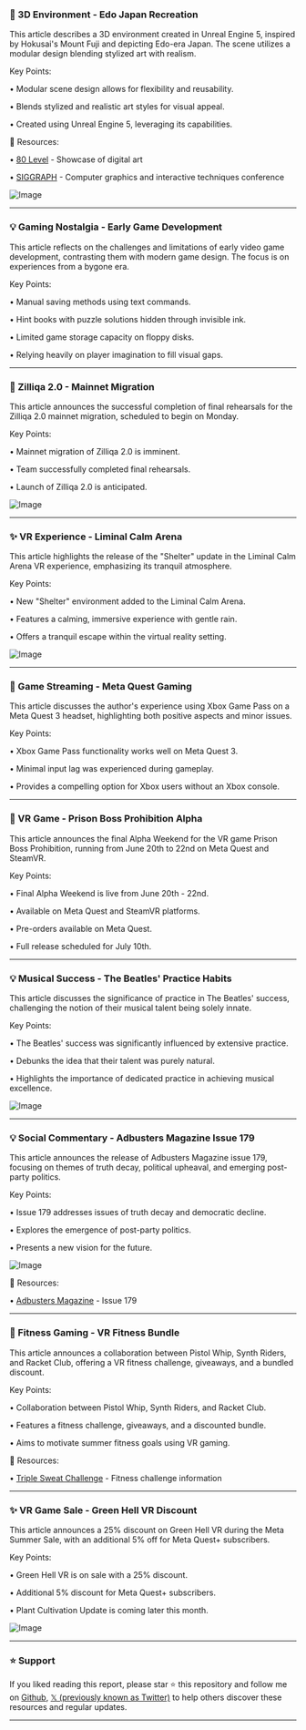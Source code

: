 ### 🤖 3D Environment - Edo Japan Recreation

This article describes a 3D environment created in Unreal Engine 5, inspired by Hokusai's Mount Fuji and depicting Edo-era Japan.  The scene utilizes a modular design blending stylized art with realism.

Key Points:

•  Modular scene design allows for flexibility and reusability.

•  Blends stylized and realistic art styles for visual appeal.

•  Created using Unreal Engine 5, leveraging its capabilities.


🔗 Resources:

• [80 Level](https://x.com/80Level) -  Showcase of digital art

• [SIGGRAPH](https://x.com/siggraph) - Computer graphics and interactive techniques conference

![Image](https://t.co/giBQtpYwcX)


---
### 💡 Gaming Nostalgia - Early Game Development

This article reflects on the challenges and limitations of early video game development, contrasting them with modern game design.  The focus is on experiences from a bygone era.

Key Points:

•  Manual saving methods using text commands.

•  Hint books with puzzle solutions hidden through invisible ink.

•  Limited game storage capacity on floppy disks.

•  Relying heavily on player imagination to fill visual gaps.


---
### 🚀 Zilliqa 2.0 - Mainnet Migration

This article announces the successful completion of final rehearsals for the Zilliqa 2.0 mainnet migration, scheduled to begin on Monday.

Key Points:

•  Mainnet migration of Zilliqa 2.0 is imminent.

•  Team successfully completed final rehearsals.

•  Launch of Zilliqa 2.0 is anticipated.


![Image](https://pbs.twimg.com/media/Gt83t3nX0AIIJnB?format=jpg&name=small)

---
### ✨ VR Experience - Liminal Calm Arena

This article highlights the release of the "Shelter" update in the Liminal Calm Arena VR experience, emphasizing its tranquil atmosphere.


Key Points:

• New "Shelter" environment added to the Liminal Calm Arena.

• Features a calming, immersive experience with gentle rain.

• Offers a tranquil escape within the virtual reality setting.


![Image](https://pbs.twimg.com/media/Gt7lZKWW4AA1O31?format=jpg&name=small)

---
### 🤖 Game Streaming - Meta Quest Gaming

This article discusses the author's experience using Xbox Game Pass on a Meta Quest 3 headset, highlighting both positive aspects and minor issues.


Key Points:

• Xbox Game Pass functionality works well on Meta Quest 3.

• Minimal input lag was experienced during gameplay.

•  Provides a compelling option for Xbox users without an Xbox console.


---
### 🚀 VR Game - Prison Boss Prohibition Alpha

This article announces the final Alpha Weekend for the VR game Prison Boss Prohibition, running from June 20th to 22nd on Meta Quest and SteamVR.

Key Points:

• Final Alpha Weekend is live from June 20th - 22nd.

• Available on Meta Quest and SteamVR platforms.

• Pre-orders available on Meta Quest.

• Full release scheduled for July 10th.



---
### 💡 Musical Success - The Beatles' Practice Habits

This article discusses the significance of practice in The Beatles' success, challenging the notion of their musical talent being solely innate.

Key Points:

•  The Beatles' success was significantly influenced by extensive practice.

•  Debunks the idea that their talent was purely natural.

•  Highlights the importance of dedicated practice in achieving musical excellence.


![Image](https://pbs.twimg.com/media/Gt6GM8ZWYAAPo-9?format=jpg&name=small)

---
### 💡 Social Commentary - Adbusters Magazine Issue 179

This article announces the release of Adbusters Magazine issue 179, focusing on themes of truth decay, political upheaval, and emerging post-party politics.

Key Points:

•  Issue 179 addresses issues of truth decay and democratic decline.

•  Explores the emergence of post-party politics.

•  Presents a new vision for the future.


![Image](https://pbs.twimg.com/media/GtG_KwuXQAAIVWo?format=jpg&name=small)

🔗 Resources:

• [Adbusters Magazine](https://subscribe.adbusters.org/products/ab-179-the-year-of-the-great-unraveling) -  Issue 179


---
### 🚀 Fitness Gaming - VR Fitness Bundle

This article announces a collaboration between Pistol Whip, Synth Riders, and Racket Club, offering a VR fitness challenge, giveaways, and a bundled discount.

Key Points:

• Collaboration between Pistol Whip, Synth Riders, and Racket Club.

•  Features a fitness challenge, giveaways, and a discounted bundle.

• Aims to motivate summer fitness goals using VR gaming.


🔗 Resources:

• [Triple Sweat Challenge](https://pwvr.net/TripleSweat) - Fitness challenge information


---
### ✨ VR Game Sale - Green Hell VR Discount

This article announces a 25% discount on Green Hell VR during the Meta Summer Sale, with an additional 5% off for Meta Quest+ subscribers.

Key Points:

• Green Hell VR is on sale with a 25% discount.

• Additional 5% discount for Meta Quest+ subscribers.

•  Plant Cultivation Update is coming later this month.


![Image](https://pbs.twimg.com/media/Gt5wHPcWIAARXe4?format=jpg&name=small)


---

### ⭐️ Support

If you liked reading this report, please star ⭐️ this repository and follow me on [Github](https://github.com/Drix10), [𝕏 (previously known as Twitter)](https://x.com/DRIX_10_) to help others discover these resources and regular updates.

---